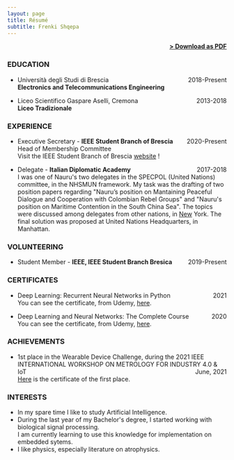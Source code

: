 ```yaml
---
layout: page
title: Résumé
subtitle: Frenki Shqepa
---
```


<span style="float: right; "><a href="{{ '/assets/resume.pdf' | prepend: site.baseurl }}"><strong>> Download as PDF</strong></a> </span>
<br>


### EDUCATION

- Università degli Studi di Brescia <span style="float: right; ">2018-Present</span>  
**Electronics and Telecommunications Engineering**  

- Liceo Scientifico Gaspare Aselli, Cremona <span style="float: right; ">2013-2018</span>  
**Liceo Tradizionale**   


### EXPERIENCE

- Executive Secretary - **IEEE Student Branch of Brescia** <span style="float: right; ">2020-Present</span>  
Head of Membership Committee
<br/>Visit the IEEE Student Branch of Brescia [website](https://ieeesb.unibs.it) !

- Delegate - **Italian Diplomatic Academy** <span style="float: right; ">2017-2018</span>  
I was one of Nauru's two delegates in the SPECPOL (United Nations) committee, in the NHSMUN framework.
My task was the drafting of two position papers regarding "Nauru’s position on Mantaining Peaceful Dialogue and Cooperation with Colombian Rebel Groups" and "Nauru's position on Maritime Contention in the South China Sea".
The topics were discussed among delegates from other nations, in [New](https://www.youtube.com/watch?v=dQw4w9WgXcQ) York. The final solution was proposed at United Nations Headquarters, in Manhattan.

### VOLUNTEERING

- Student Member - **IEEE, IEEE Student Branch Bresica** <span style="float: right; ">2019-Present</span>  


### CERTIFICATES

- Deep Learning: Recurrent Neural Networks in Python <span style="float: right; ">2021</span>  
You can see the certificate, from Udemy, [here](https://www.udemy.com/certificate/UC-49f4ac0a-739d-4973-b242-5ef12b251a89/).

- Deep Learning and Neural Networks: The Complete Course <span style="float: right; ">2020</span>  
You can see the certificate, from Udemy, [here](https://www.udemy.com/certificate/UC-848c445e-0a92-4482-b444-515d120f8205/).


### ACHIEVEMENTS

- 1st place in the Wearable Device Challenge, during the 2021 IEEE INTERNATIONAL WORKSHOP ON METROLOGY FOR INDUSTRY 4.0 & IoT <span style="float: right; ">June, 2021</span>  
[Here](https://drive.google.com/file/d/1QnfsOkYyCZfwIgRZQGb566gBPrOZJ34J/view) is the certificate of the first place.


### INTERESTS

- In my spare time I like to study Artificial Intelligence.
- During the last year of my Bachelor's degree, I started working with biological signal processing. 
<br/>I am currently learning to use this knowledge for implementation on embedded sytems.
- I like physics, especially literature on atrophysics.

